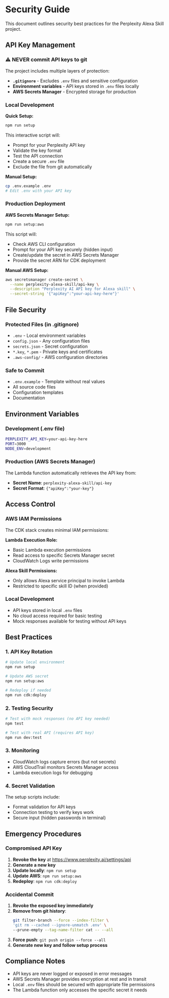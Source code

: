 # Security Guide

This document outlines security best practices for the Perplexity Alexa Skill project.

## API Key Management

### ⚠️ NEVER commit API keys to git

The project includes multiple layers of protection:

- **`.gitignore`** - Excludes `.env` files and sensitive configuration
- **Environment variables** - API keys stored in `.env` files locally
- **AWS Secrets Manager** - Encrypted storage for production

### Local Development

**Quick Setup:**
```bash
npm run setup
```

This interactive script will:
- Prompt for your Perplexity API key
- Validate the key format
- Test the API connection
- Create a secure `.env` file
- Exclude the file from git automatically

**Manual Setup:**
```bash
cp .env.example .env
# Edit .env with your API key
```

### Production Deployment

**AWS Secrets Manager Setup:**
```bash
npm run setup:aws
```

This script will:
- Check AWS CLI configuration
- Prompt for your API key securely (hidden input)
- Create/update the secret in AWS Secrets Manager
- Provide the secret ARN for CDK deployment

**Manual AWS Setup:**
```bash
aws secretsmanager create-secret \
  --name perplexity-alexa-skill/api-key \
  --description "Perplexity AI API key for Alexa skill" \
  --secret-string '{"apiKey":"your-api-key-here"}'
```

## File Security

### Protected Files (in .gitignore)

- `.env` - Local environment variables
- `config.json` - Any configuration files
- `secrets.json` - Secret configuration
- `*.key`, `*.pem` - Private keys and certificates
- `.aws-config/` - AWS configuration directories

### Safe to Commit

- `.env.example` - Template without real values
- All source code files
- Configuration templates
- Documentation

## Environment Variables

### Development (.env file)
```bash
PERPLEXITY_API_KEY=your-api-key-here
PORT=3000
NODE_ENV=development
```

### Production (AWS Secrets Manager)
The Lambda function automatically retrieves the API key from:
- **Secret Name**: `perplexity-alexa-skill/api-key`
- **Secret Format**: `{"apiKey":"your-key"}`

## Access Control

### AWS IAM Permissions

The CDK stack creates minimal IAM permissions:

**Lambda Execution Role:**
- Basic Lambda execution permissions
- Read access to specific Secrets Manager secret
- CloudWatch Logs write permissions

**Alexa Skill Permissions:**
- Only allows Alexa service principal to invoke Lambda
- Restricted to specific skill ID (when provided)

### Local Development

- API keys stored in local `.env` files
- No cloud access required for basic testing
- Mock responses available for testing without API keys

## Best Practices

### 1. API Key Rotation
```bash
# Update local environment
npm run setup

# Update AWS secret
npm run setup:aws

# Redeploy if needed
npm run cdk:deploy
```

### 2. Testing Security
```bash
# Test with mock responses (no API key needed)
npm test

# Test with real API (requires API key)
npm run dev:test
```

### 3. Monitoring
- CloudWatch logs capture errors (but not secrets)
- AWS CloudTrail monitors Secrets Manager access
- Lambda execution logs for debugging

### 4. Secret Validation
The setup scripts include:
- Format validation for API keys
- Connection testing to verify keys work
- Secure input (hidden passwords in terminal)

## Emergency Procedures

### Compromised API Key
1. **Revoke the key** at https://www.perplexity.ai/settings/api
2. **Generate a new key**
3. **Update locally**: `npm run setup`
4. **Update AWS**: `npm run setup:aws`
5. **Redeploy**: `npm run cdk:deploy`

### Accidental Commit
1. **Revoke the exposed key immediately**
2. **Remove from git history**:
   ```bash
   git filter-branch --force --index-filter \
   'git rm --cached --ignore-unmatch .env' \
   --prune-empty --tag-name-filter cat -- --all
   ```
3. **Force push**: `git push origin --force --all`
4. **Generate new key and follow setup process**

## Compliance Notes

- API keys are never logged or exposed in error messages
- AWS Secrets Manager provides encryption at rest and in transit
- Local `.env` files should be secured with appropriate file permissions
- The Lambda function only accesses the specific secret it needs